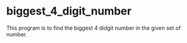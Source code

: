 # biggest_4_digit_number
This program is to find the biggest 4 didgit number in the given set of number.
